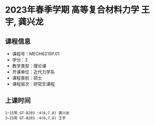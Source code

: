 # 2023年春季学期 高等复合材料力学 王宇, 龚兴龙






## 课程信息

- 课程号：MECH6215P.01
- 学分：2
- 教学类型：理论课
- 开课单位：近代力学系
- 课程类别：硕士
- 课程层次：研究生课程

## 上课时间

```
1~15周 GT-B203 :4(6,7,8) 龚兴龙
3~15周 GT-B203 :4(6,7,8) 王宇
```

